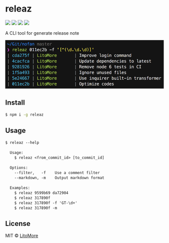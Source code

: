 # releaz

[![](https://img.shields.io/travis/LitoMore/releaz/master.svg)](https://travis-ci.org/LitoMore/releaz)
[![](https://img.shields.io/npm/v/releaz.svg)](https://www.npmjs.com/package/releaz)
[![](https://img.shields.io/npm/l/releaz.svg)](https://github.com/LitoMore/releaz/blob/master/LICENSE)
[![](https://img.shields.io/badge/code_style-XO-5ed9c7.svg)](https://github.com/xojs/xo)

A CLI tool for generate release note

![](https://raw.githubusercontent.com/LitoMore/releaz/master/screenshot.png)

## Install

```bash
$ npm i -g releaz
```

## Usage

```
$ releaz --help

  Usage:
    $ releaz <from_commit_id> [to_commit_id]

  Options:
    --filter,   -f    Use a comment filter
    --markdown, -m    Output markdown format

  Examples:
    $ releaz 9599b69 da72904
    $ releaz 317890f
    $ releaz 317890f -f 'GT-\d+'
    $ releaz 317890f -m
```

## License

MIT © [LitoMore](https://github.com/LitoMore)
